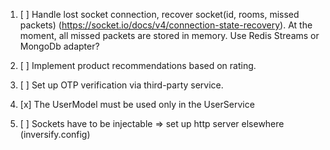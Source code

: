 1. [ ] Handle lost socket connection, recover socket(id, rooms, missed packets) (https://socket.io/docs/v4/connection-state-recovery).
At the moment, all missed packets are stored in memory. Use Redis Streams or MongoDb adapter?

2. [ ] Implement product recommendations based on rating.

3. [ ] Set up OTP verification via third-party service.

4. [x] The UserModel must be used only in the UserService 

5. [ ] Sockets have to be injectable => set up http server elsewhere (inversify.config)



